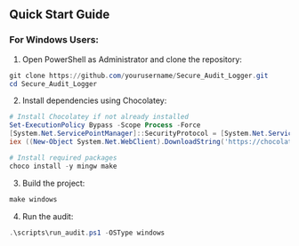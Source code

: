 ## Quick Start Guide

### For Windows Users:

1. Open PowerShell as Administrator and clone the repository:

```powershell
git clone https://github.com/yourusername/Secure_Audit_Logger.git
cd Secure_Audit_Logger
```

2. Install dependencies using Chocolatey:

```powershell
# Install Chocolatey if not already installed
Set-ExecutionPolicy Bypass -Scope Process -Force
[System.Net.ServicePointManager]::SecurityProtocol = [System.Net.ServicePointManager]::SecurityProtocol -bor 3072
iex ((New-Object System.Net.WebClient).DownloadString('https://chocolatey.org/install.ps1'))

# Install required packages
choco install -y mingw make
```

3. Build the project:

```powershell
make windows
```

4. Run the audit:

```powershell
.\scripts\run_audit.ps1 -OSType windows
```
